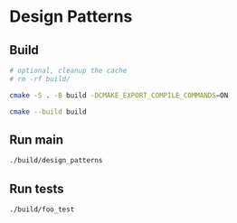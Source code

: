 # Design Patterns

## Build

```bash
# optional, cleanup the cache
# rm -rf build/

cmake -S . -B build -DCMAKE_EXPORT_COMPILE_COMMANDS=ON

cmake --build build
```

## Run main

```bash
./build/design_patterns
```

## Run tests

```bash
./build/foo_test
```
